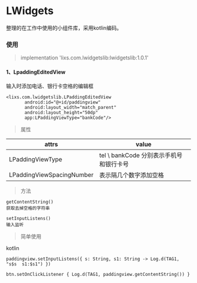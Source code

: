 # LWidgets
整理的在工作中使用的小组件库，采用kotlin编码。

### 使用
> implementation 'lixs.com.lwidgetslib:lwidgetslib:1.0.1'

#### 1、LpaddingEditedView 
输入时添加电话、银行卡空格的编辑框
```
<lixs.com.lwidgetslib.LPaddingEditedView
       android:id="@+id/paddingview"
       android:layout_width="match_parent"
       android:layout_height="50dp"
       app:LPaddingViewType="bankCode"/>
```
> 属性

attrs | value
---|---
LPaddingViewType | tel \ bankCode 分别表示手机号和银行卡号
LPaddingViewSpacingNumber | 表示隔几个数字添加空格
> 方法

```
getContentString()
获取去掉空格的字符串
```
```
setInputListens()
输入监听
```
> 简单使用

kotlin

```
paddingview.setInputListens({ s: String, s1: String -> Log.d(TAG1, "s$s  s1:$s1") })

btn.setOnClickListener { Log.d(TAG1, paddingview.getContentString()) }
```





